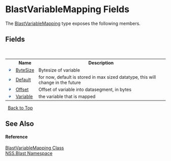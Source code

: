 # BlastVariableMapping Fields
 

The <a href="eb361662-785e-bcaa-4025-53c4d56c26e1.md">BlastVariableMapping</a> type exposes the following members.


## Fields
&nbsp;<table><tr><th></th><th>Name</th><th>Description</th></tr><tr><td>![Public field](media/pubfield.gif "Public field")</td><td><a href="69367e30-f150-8461-444d-ae5d23039ae4.md">ByteSize</a></td><td>
Bytesize of variable</td></tr><tr><td>![Public field](media/pubfield.gif "Public field")</td><td><a href="bf240242-cc4f-bc60-d4e6-c04145aab7ed.md">Default</a></td><td>
for now, default is stored in max sized datatype, this will change in the future</td></tr><tr><td>![Public field](media/pubfield.gif "Public field")</td><td><a href="a5961c2c-47cc-380f-9cce-526f75b58ce9.md">Offset</a></td><td>
Offset of variable into datasegment, in bytes</td></tr><tr><td>![Public field](media/pubfield.gif "Public field")</td><td><a href="8d2e8e04-53eb-f564-f0ee-dc5323b63aa6.md">Variable</a></td><td>
the variable that is mapped</td></tr></table>&nbsp;
<a href="#blastvariablemapping-fields">Back to Top</a>

## See Also


#### Reference
<a href="eb361662-785e-bcaa-4025-53c4d56c26e1.md">BlastVariableMapping Class</a><br /><a href="88b55311-4a89-0894-e27a-e157e443c7f7.md">NSS.Blast Namespace</a><br />